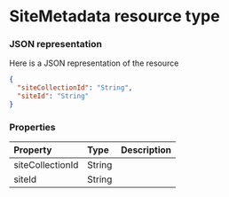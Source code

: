 # SiteMetadata resource type



### JSON representation

Here is a JSON representation of the resource

```json
{
  "siteCollectionId": "String",
  "siteId": "String"
}

```
### Properties
| Property	   | Type	|Description|
|:---------------|:--------|:----------|
|siteCollectionId|String||
|siteId|String||
<!-- uuid: 2b664469-1422-4201-a205-7aa1622e971a\n2015-10-09 15:13:51 UTC -->